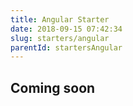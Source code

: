 ```yaml
---
title: Angular Starter
date: 2018-09-15 07:42:34
slug: starters/angular
parentId: startersAngular
---
```

## Coming soon
